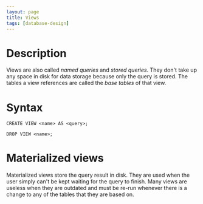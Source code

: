```yaml
---
layout: page
title: Views
tags: [database-design]
---
```


# Description

Views are also called *named queries* and *stored queries*.
They don't take up any space in disk for data storage because only the query is stored.
The tables a view references are called the *base tables* of that view.

# Syntax

    CREATE VIEW <name> AS <query>;

    DROP VIEW <name>;

# Materialized views

Materialized views store the query result in disk.
They are used when the user simply can't be kept waiting for the query to finish.
Many views are useless when they are outdated and must be re-run whenever there is a change to any of the tables that they are based on.

